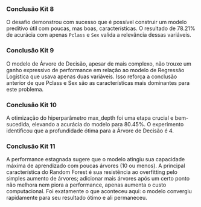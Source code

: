 ### Conclusão Kit 8

O desafio demonstrou com sucesso que é possível construir um modelo preditivo útil com poucas, mas boas, características. O resultado de 78.21% de acurácia com apenas `Pclass` e `Sex` valida a relevância dessas variáveis.


### Conclusão Kit 9

O modelo de Árvore de Decisão, apesar de mais complexo, não trouxe um ganho expressivo de performance em relação ao modelo de Regressão Logística que usava apenas duas variáveis. Isso reforça a conclusão anterior de que Pclass e Sex são as características mais dominantes para este problema.

### Conclusão Kit 10

A otimização do hiperparâmetro max_depth foi uma etapa crucial e bem-sucedida, elevando a acurácia do modelo para 80.45%. O experimento identificou que a profundidade ótima para a Árvore de Decisão é 4.

### Conclusão Kit 11

A performance estagnada sugere que o modelo atingiu sua capacidade máxima de aprendizado com poucas árvores (10 ou menos). A principal característica do Random Forest é sua resistência ao overfitting pelo simples aumento de árvores; adicionar mais árvores após um certo ponto não melhora nem piora a performance, apenas aumenta o custo computacional. Foi exatamente o que aconteceu aqui: o modelo convergiu rapidamente para seu resultado ótimo e ali permaneceu.
